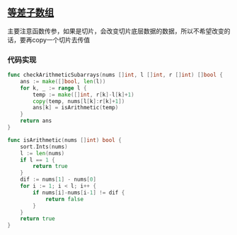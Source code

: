 

## [等差子数组](https://leetcode-cn.com/problems/arithmetic-subarrays/)

主要注意函数传参，如果是切片，会改变切片底层数据的数据，所以不希望改变的话，要再copy一个切片去传值



### 代码实现

```go
func checkArithmeticSubarrays(nums []int, l []int, r []int) []bool {
	ans := make([]bool, len(l))
	for k, _ := range l {
		temp := make([]int, r[k]-l[k]+1)
		copy(temp, nums[l[k]:r[k]+1])
		ans[k] = isArithmetic(temp)
	}
	return ans
}

func isArithmetic(nums []int) bool {
	sort.Ints(nums)
	l := len(nums)
	if l == 1 {
		return true
	}
	dif := nums[1] - nums[0]
	for i := 1; i < l; i++ {
		if nums[i]-nums[i-1] != dif {
			return false
		}
	}
	return true
}
```

